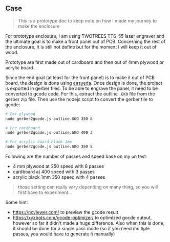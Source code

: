 ## Case

> This is a prototype doc to keep note on how I made my journey to make the enclosure

For prototype enclosure, I am using TWOTREES TTS-55 laser engraver and the ultimate goal is to make a front panel out of PCB. Concerning the rest of the enclosure, it is still not define but for the moment I will keep it out of wood.

Prototype are first made out of cardboard and then out of 4mm plywood or acrylic board.

Since the end goal (at least for the front panel) is to make it out of PCB board, the design is done using [easyeda](https://easyeda.com/). Once design is done, the project is exported in gerber files. To be able to engrave the panel, it need to be converted to gcode code. For this, extract the outline `.GKO` file from the gerber zip file. Then use the nodejs script to convert the gerber file to gcode:

```sh
# For plywood
node gerber2gcode.js outline.GKO 350 8

# For cardboard
node gerber2gcode.js outline.GKO 400 3

# For acrylic board black 1mm
node gerber2gcode.js outline.GKO 350 5
```

Following are the number of passes and speed base on my on test:

- 4 mm plywood at 350 speed with 8 passes
- cardboard at 400 speed with 3 passes
- acrylic black 1mm 350 speed with 4 passes

> those setting can really vary depending on many thing, so you will first have to experiment...

Some hint:

- https://ncviewer.com/ to preview the gcode result
- https://xyzbots.com/gcode-optimizer/ to optimized gocde output, however so far it didn't made a huge difference. Also when this is done, it should be done for a single pass mode (so if you need multiple passes, you would have to generate it manually)
